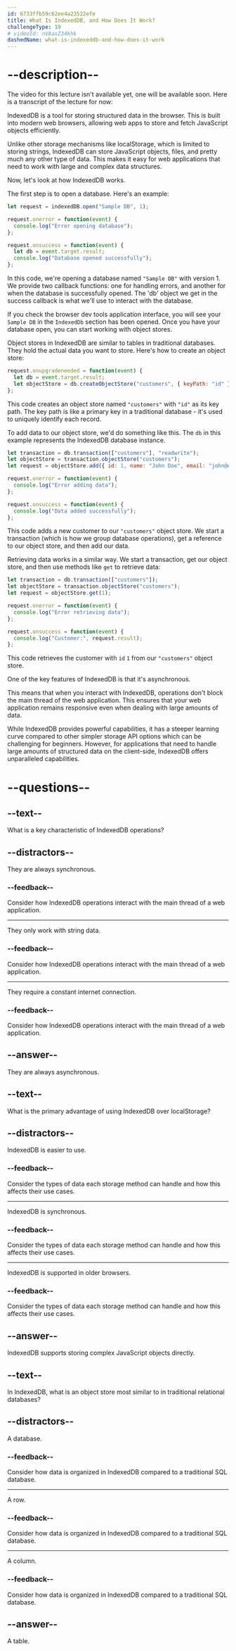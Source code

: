 ```yaml
---
id: 6733ffb59c62ee4a23522efe
title: What Is IndexedDB, and How Does It Work?
challengeType: 19
# videoId: nVAaxZ34khk
dashedName: what-is-indexeddb-and-how-does-it-work
---
```


# --description--

The video for this lecture isn't available yet, one will be available soon. Here is a transcript of the lecture for now:

IndexedDB is a tool for storing structured data in the browser. This is built into modern web browsers, allowing web apps to store and fetch JavaScript objects efficiently.

Unlike other storage mechanisms like localStorage, which is limited to storing strings, IndexedDB can store JavaScript objects, files, and pretty much any other type of data. This makes it easy for web applications that need to work with large and complex data structures.

Now, let's look at how IndexedDB works. 

The first step is to open a database. Here's an example:

```js
let request = indexedDB.open("Sample DB", 1);

request.onerror = function(event) {
  console.log("Error opening database");
};

request.onsuccess = function(event) {
  let db = event.target.result;
  console.log("Database opened successfully");
};
```

In this code, we're opening a database named `"Sample DB"` with version 1. We provide two callback functions: one for handling errors, and another for when the database is successfully opened. The 'db' object we get in the success callback is what we'll use to interact with the database.

If you check the browser dev tools application interface, you will see your `Sample DB` in the `IndexedDb` section has been opened. Once you have your database open, you can start working with object stores.

Object stores in IndexedDB are similar to tables in traditional databases. They hold the actual data you want to store. Here's how to create an object store: 

```js
request.onupgradeneeded = function(event) {
  let db = event.target.result;
  let objectStore = db.createObjectStore("customers", { keyPath: "id" });
};
```

This code creates an object store named `"customers"` with `"id"` as its key path. The key path is like a primary key in a traditional database - it's used to uniquely identify each record.

To add data to our object store, we'd do something like this. The `db` in this example represents the IndexedDB database instance.

```js
let transaction = db.transaction(["customers"], "readwrite");
let objectStore = transaction.objectStore("customers");
let request = objectStore.add({ id: 1, name: "John Doe", email: "john@example.com" });

request.onerror = function(event) {
  console.log("Error adding data");
};

request.onsuccess = function(event) {
  console.log("Data added successfully");
};
```

This code adds a new customer to our `"customers"` object store. We start a transaction (which is how we group database operations), get a reference to our object store, and then add our data.

Retrieving data works in a similar way. We start a transaction, get our object store, and then use methods like `get` to retrieve data:

```js
let transaction = db.transaction(["customers"]);
let objectStore = transaction.objectStore("customers");
let request = objectStore.get(1);

request.onerror = function(event) {
  console.log("Error retrieving data");
};

request.onsuccess = function(event) {
  console.log("Customer:", request.result);
};
```

This code retrieves the customer with `id` `1` from our `"customers"` object store.

One of the key features of IndexedDB is that it's asynchronous.

This means that when you interact with IndexedDB, operations don't block the main thread of the web application. This ensures that your web application remains responsive even when dealing with large amounts of data.

While IndexedDB provides powerful capabilities, it has a steeper learning curve compared to other simpler storage API options which can be challenging for beginners. However, for applications that need to handle large amounts of structured data on the client-side, IndexedDB offers unparalleled capabilities.

# --questions--

## --text--

What is a key characteristic of IndexedDB operations?

## --distractors--

They are always synchronous.

### --feedback--

Consider how IndexedDB operations interact with the main thread of a web application.

---

They only work with string data.

### --feedback--

Consider how IndexedDB operations interact with the main thread of a web application.

---

They require a constant internet connection.

### --feedback--

Consider how IndexedDB operations interact with the main thread of a web application.

## --answer--

They are always asynchronous.

## --text--

What is the primary advantage of using IndexedDB over localStorage?

## --distractors--

IndexedDB is easier to use.

### --feedback--

Consider the types of data each storage method can handle and how this affects their use cases.

---

IndexedDB is synchronous.

### --feedback--

Consider the types of data each storage method can handle and how this affects their use cases.

---

IndexedDB is supported in older browsers.

### --feedback--

Consider the types of data each storage method can handle and how this affects their use cases.

## --answer--

IndexedDB supports storing complex JavaScript objects directly.

## --text--

In IndexedDB, what is an object store most similar to in traditional relational databases?

## --distractors--

A database.

### --feedback--

Consider how data is organized in IndexedDB compared to a traditional SQL database.

---

A row.

### --feedback--

Consider how data is organized in IndexedDB compared to a traditional SQL database.

---

A column.

### --feedback--

Consider how data is organized in IndexedDB compared to a traditional SQL database.

## --answer--

A table.

